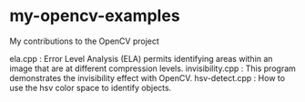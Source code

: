 # my-opencv-examples
My contributions to the OpenCV project

ela.cpp : Error Level Analysis (ELA) permits identifying areas within an image that are at different compression levels.
invisibility.cpp : This program demonstrates the invisibility effect with OpenCV.
hsv-detect.cpp : How to use the hsv color space to identify objects.

